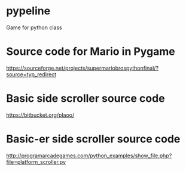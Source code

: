 # pypeline
Game for python class


# Source code for Mario in Pygame
https://sourceforge.net/projects/supermariobrospythonfinal/?source=typ_redirect

# Basic side scroller source code
https://bitbucket.org/plaoo/

# Basic-er side scroller source code
http://programarcadegames.com/python_examples/show_file.php?file=platform_scroller.py
